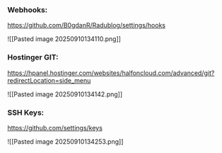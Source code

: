 ### Webhooks:

https://github.com/B0gdanR/Radublog/settings/hooks

![[Pasted image 20250910134110.png]]

### Hostinger GIT:

https://hpanel.hostinger.com/websites/halfoncloud.com/advanced/git?redirectLocation=side_menu

![[Pasted image 20250910134142.png]]

### SSH Keys:

https://github.com/settings/keys

![[Pasted image 20250910134253.png]]